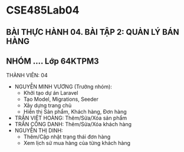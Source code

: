 # CSE485Lab04

## BÀI THỰC HÀNH 04. BÀI TẬP 2: QUẢN LÝ BÁN HÀNG

## NHÓM .... Lớp 64KTPM3
THÀNH VIÊN: 04
- NGUYỄN MINH VƯƠNG (Trưởng nhóm): 
    + Khởi tạo dự án Laravel
    + Tạo Model, Migrations, Seeder
    + Xây dựng trang chủ
    + Hiển thị Sản phẩm, Khách hàng, Đơn hàng
- TRẦN VIỆT HOÀNG: Thêm/Sửa/Xóa sản phẩm
- TRẦN CÔNG DANH: Thêm/Sửa/Xóa khách hàng
- NGUYỄN THỊ DINH: 
    + Thêm/Cập nhật trạng thái đơn hàng
    + Xem lịch sử mua hàng của từng khách hàng